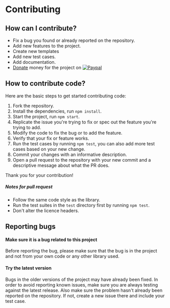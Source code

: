 # Contributing

## How can I contribute?
- Fix a bug you found or already reported on the repository.
- Add new features to the project.
- Create new templates  
- Add new test cases.
- Add documentation.
- [Donate](https://www.paypal.me/dipuraj) money for the project on [![Paypal](https://img.shields.io/badge/PayPal-dipuraj-blue.svg)](https://www.paypal.me/dipuraj)

## How to contribute code?
Here are the basic steps to get started contributing code:

1. Fork the repository.
2. Install the dependencies, run `npm install`.
3. Start the project, run `npm start`.
4. Replicate the issue you're trying to fix or spec out the feature you're trying to add.
5. Modify the code to fix the bug or to add the feature.
6. Verify that your fix or feature works.
7. Run the test cases by running `npm test`, you can also add more test cases based on your new change.
8. Commit your changes with an informative description.
9. Open a pull request to the repository with your new commit and a descriptive message about what the PR does.

Thank you for your contribution!

##### Notes for pull request
- Follow the same code style as the library.
- Run the test suites in the `test` directory first by running `npm test`.
- Don't alter the licence headers.  

## Reporting bugs
#### Make sure it is a bug related to this project
Before reporting the bug, please make sure that the bug is in the project and not from your own code or any other library used.

#### Try the latest version
Bugs in the older versions of the project may have already been fixed.
In order to avoid reporting known issues, make sure you are always testing against the latest release.
Also make sure the problem hasn't already been reported on the repository.
If not, create a new issue there and include your test case.
